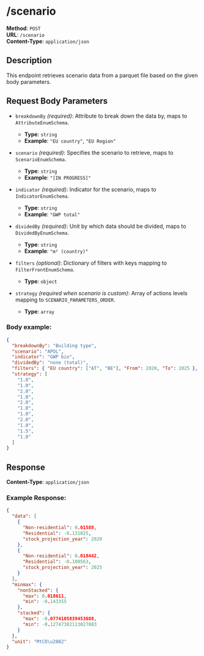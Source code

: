# /scenario

**Method**: `POST`  
**URL**: `/scenario`  
**Content-Type**: `application/json`

## Description

This endpoint retrieves scenario data from a parquet file based on the given body parameters.

## Request Body Parameters

- `breakdownBy` _(required)_: Attribute to break down the data by, maps to `AttributeEnumSchema`.

  - **Type**: `string`
  - **Example**: `"EU country"`, `"EU Region"`

- `scenario` _(required)_: Specifies the scenario to retrieve, maps to `ScenarioEnumSchema`.

  - **Type**: `string`
  - **Example**: `"[IN PROGRESS]"`

- `indicator` _(required)_: Indicator for the scenario, maps to `IndicatorEnumSchema`.

  - **Type**: `string`
  - **Example**: `"GWP total"`

- `dividedBy` _(required)_: Unit by which data should be divided, maps to `DividedByEnumSchema`.

  - **Type**: `string`
  - **Example**: `"m² (country)"`

- `filters` _(optional)_: Dictionary of filters with keys mapping to `FilterFrontEnumSchema`.
  - **Type**: `object`

- `strategy` _(required when scenario is custom)_: Array of actions levels mapping to `SCENARIO_PARAMETERS_ORDER`.
  - **Type**: `array`


### Body example:
```json
{
  "breakdownBy": "Building type",
  "scenario": "APOL",
  "indicator": "GWP bio",
  "dividedBy": "none (total)",
  "filters": { "EU country": ["AT", "BE"], "From": 2020, "To": 2025 },
  "strategy": [
    "1.0",
    "1.0",
    "2.0",
    "1.0",
    "2.0",
    "1.0",
    "1.0",
    "2.0",
    "1.0",
    "1.5",
    "1.0"
  ]
}
```

## Response

**Content-Type**: `application/json`

### Example Response:

```json
{
  "data": [
    {
      "Non-residential": 0.01588,
      "Residential": -0.131025,
      "stock_projection_year": 2020
    },
    {
      "Non-residential": 0.018442,
      "Residential": -0.100563,
      "stock_projection_year": 2025
    }
  ],
  "minmax": {
    "nonStacked": {
      "max": 0.018611,
      "min": -0.143355
    },
    "stacked": {
      "max": -0.0774105839453688,
      "min": -0.12747382113027803
    }
  },
  "unit": "MtCO\u2082"
}

```
